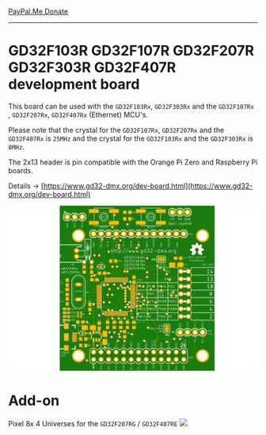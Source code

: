 
[PayPal.Me Donate](https://paypal.me/AvanVught?locale.x=nl_NL)

-----------

# GD32F103R GD32F107R GD32F207R GD32F303R GD32F407R development board

This board can be used with the `GD32F103Rx`,  `GD32F303Rx` and the `GD32F107Rx` , `GD32F207Rx`, `GD32F407Rx` (Ethernet) MCU's. 

Please note that the crystal for the `GD32F107Rx`, `GD32F207Rx` and the `GD32F407Rx` is `25MHz` and the crystal for the `GD32F103Rx` and the  `GD32F303Rx` is `8MHz`.

The 2x13 header is pin compatible with the Orange Pi Zero and Raspberry Pi boards. 

Details -> [https://www.gd32-dmx.org/dev-board.html](https://www.gd32-dmx.org/dev-board.html)

![](https://github.com/vanvught/GD32FxxxR-dev-board/blob/main/GD32FxxxR-dev-board.png)

# Add-on
Pixel 8x 4 Universes for the `GD32F207RG` / `GD32F407RE` 
![](https://github.com/vanvught/GD32FxxxR-dev-board/blob/main/Addon/Pixel8x4U.png)